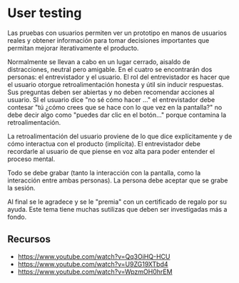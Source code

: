 # User testing

Las pruebas con usuarios permiten ver un prototipo en manos de usuarios
reales y obtener información para tomar decisiones importantes que permitan
mejorar iterativamente el producto.

Normalmente se llevan a cabo en un lugar cerrado, aisaldo de distracciones,
neutral pero amigable. En el cuatro se encontrarán dos personas: el
entrevistador y el usuario. El rol del entrevistador es hacer que el
usuario otorgue retroalimentación honesta y útil sin inducir respuestas.
Sus preguntas deben ser abiertas y no deben recomendar acciones al usuario.
SI el usuario dice "no sé cómo hacer ..." el entrevistador debe contesar
"tú ¿cómo crees que se hace con lo que vez en la pantalla?" no debe decir
algo como "puedes dar clic en el botón..." porque contamina la
retroalimentación.

La retroalimentación del usuario proviene de lo que dice explícitamente y
de cómo interactua con el producto (implícita). El entrevistador debe
recordarle al usuario de que piense en voz alta para poder entender el
proceso mental.

Todo se debe grabar (tanto la interacción con la pantalla, como la
interacción entre ambas personas). La persona debe aceptar que se grabe la
sesión.

Al final se le agradece y se le "premia" con un certificado de regalo por
su ayuda. Este tema tiene muchas sutilizas que deben ser investigadas más a
fondo.

## Recursos

- https://www.youtube.com/watch?v=Qq3OiHQ-HCU
- https://www.youtube.com/watch?v=U9ZG19XTbd4
- https://www.youtube.com/watch?v=WpzmOH0hrEM
